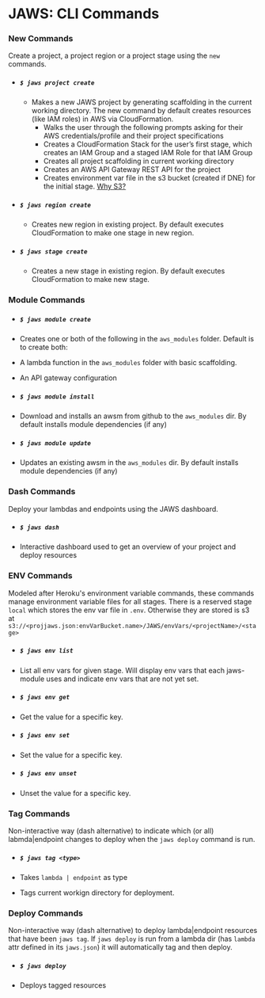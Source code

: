# JAWS: CLI Commands

### New Commands

Create a project, a project region or a project stage using the `new` commands.

* ##### `$ jaws project create`
  * Makes a new JAWS project by generating scaffolding in the current working directory.  The new command by default creates resources (like IAM roles) in AWS via CloudFormation.
    * Walks the user through the following prompts asking for their AWS credentials/profile and their project specifications
    * Creates a CloudFormation Stack for the user’s first stage, which creates an IAM Group and a staged IAM Role for that IAM Group
    * Creates all project scaffolding in current working directory
    * Creates an AWS API Gateway REST API for the project
    * Creates environment var file in the s3 bucket (created if DNE) for the initial stage. [Why S3?](https://github.com/jaws-framework/JAWS/wiki/FAQ#why-do-you-use-an-s3-bucket-to-store-env-vars)

* ##### `$ jaws region create`

  * Creates new region in existing project.  By default executes CloudFormation to make one stage in new region.

* ##### `$ jaws stage create`

  * Creates a new stage in existing region.  By default executes CloudFormation to make new stage.

### Module Commands

* ##### `$ jaws module create`

 * Creates one or both of the following in the `aws_modules` folder. Default is to create both:
  * A lambda function in the `aws_modules` folder with basic scaffolding.
  * An API gateway configuration

* ##### `$ jaws module install`

 * Download and installs an awsm from github to the `aws_modules` dir.  By default installs module dependencies (if any)

* ##### `$ jaws module update`

 * Updates an existing awsm in the `aws_modules` dir. By default installs module dependencies (if any)

### Dash Commands

Deploy your lambdas and endpoints using the JAWS dashboard.

* ##### `$ jaws dash`

 * Interactive dashboard used to get an overview of your project and deploy resources

### ENV Commands

Modeled after Heroku's environment variable commands, these commands manage environment variable files for all stages.  There is a reserved stage `local` which stores the env var file in `.env`.  Otherwise they are stored is s3 at `s3://<projjaws.json:envVarBucket.name>/JAWS/envVars/<projectName>/<stage>`

* ##### `$ jaws env list`

 * List all env vars for given stage. Will display env vars that each jaws-module uses and indicate env vars that are not yet set.

* ##### `$ jaws env get`

 * Get the value for a specific key.

* ##### `$ jaws env set`

 * Set the value for a specific key.

* ##### `$ jaws env unset`

 * Unset the value for a specific key.

### Tag Commands

Non-interactive way (dash alternative) to indicate which (or all) labmda|endpoint changes to deploy when the `jaws deploy` command is run.

* ##### `$ jaws tag <type>`

 * Takes `lambda | endpoint` as type
 * Tags current workign directory for deployment.

### Deploy Commands

Non-interactive way (dash alternative) to deploy lambda|endpoint resources that have been `jaws tag`.  If `jaws deploy` is run from a lambda dir (has `lambda` attr defined in its `jaws.json`) it will automatically tag and then deploy.

* ##### `$ jaws deploy`

 * Deploys tagged resources 




